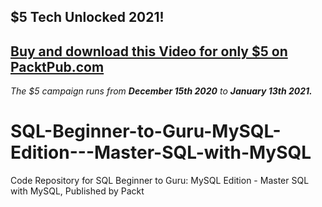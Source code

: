 ## $5 Tech Unlocked 2021!
[Buy and download this Video for only $5 on PacktPub.com](https://www.packtpub.com/product/sql-beginner-to-guru-mysql-edition-master-sql-with-mysql-video/9781838982829)
-----
*The $5 campaign         runs from __December 15th 2020__ to __January 13th 2021.__*

# SQL-Beginner-to-Guru-MySQL-Edition---Master-SQL-with-MySQL
Code Repository for SQL Beginner to Guru: MySQL Edition - Master SQL with MySQL, Published by Packt
